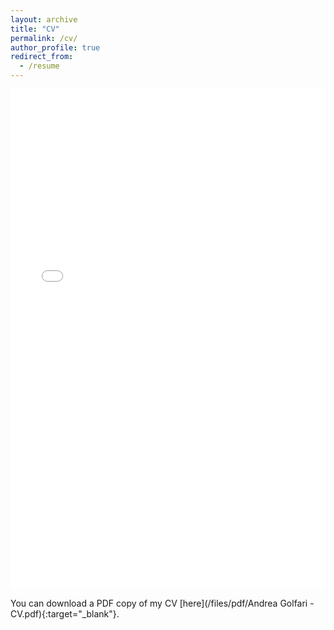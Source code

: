 ```yaml
---
layout: archive
title: "CV"
permalink: /cv/
author_profile: true
redirect_from:
  - /resume
---
```


<iframe src="/files/pdf/Andrea Golfari - CV.pdf" width="100%" height="800" frameborder="no" border="0" marginwidth="0" marginheight="0"></iframe>

You can download a PDF copy of my CV [here](/files/pdf/Andrea Golfari - CV.pdf){:target="_blank"}.